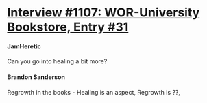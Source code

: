 # [Interview #1107: WOR-University Bookstore, Entry #31](https://www.theoryland.com/intvmain.php?i=1107#31)

#### JamHeretic

Can you go into healing a bit more?

#### Brandon Sanderson

Regrowth in the books - Healing is an aspect, Regrowth is ??,

